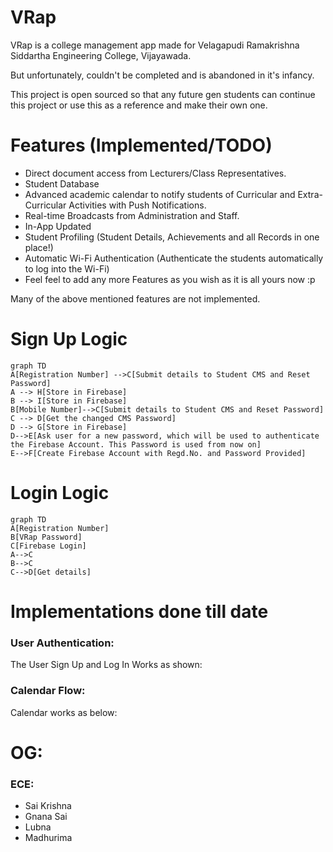 ﻿# VRap

VRap is a college management app made for Velagapudi Ramakrishna Siddartha Engineering College, Vijayawada.

But unfortunately, couldn't be completed and is abandoned in it's infancy.

This project is open sourced so that any future gen students can continue this project or use this as a reference and make their own one.

# Features (Implemented/TODO)

 - Direct document access from Lecturers/Class Representatives.
 - Student Database
 - Advanced academic calendar to notify students of Curricular and Extra-Curricular Activities with Push Notifications.
 - Real-time Broadcasts from Administration and Staff.
 - In-App Updated
 - Student Profiling (Student Details, Achievements and all Records in one place!)
 - Automatic Wi-Fi Authentication (Authenticate the students automatically to log into the Wi-Fi)
 - Feel feel to add any more Features as you wish as it is all yours now :p

Many of the above mentioned features are not implemented.

# Sign Up Logic
```mermaid
graph TD
A[Registration Number] -->C[Submit details to Student CMS and Reset Password]
A --> H[Store in Firebase]
B --> I[Store in Firebase]
B[Mobile Number]-->C[Submit details to Student CMS and Reset Password]
C --> D[Get the changed CMS Password]
D --> G[Store in Firebase]
D-->E[Ask user for a new password, which will be used to authenticate the Firebase Account. This Password is used from now on]
E-->F[Create Firebase Account with Regd.No. and Password Provided]
```
# Login Logic
```mermaid
graph TD
A[Registration Number]
B[VRap Password]
C[Firebase Login]
A-->C
B-->C
C-->D[Get details]
```
# Implementations done till date
### User Authentication:
The User Sign Up and Log In Works as shown:

### Calendar Flow:
Calendar works as below:

# OG:
### ECE:
 - Sai Krishna
 - Gnana Sai
 - Lubna
 - Madhurima

